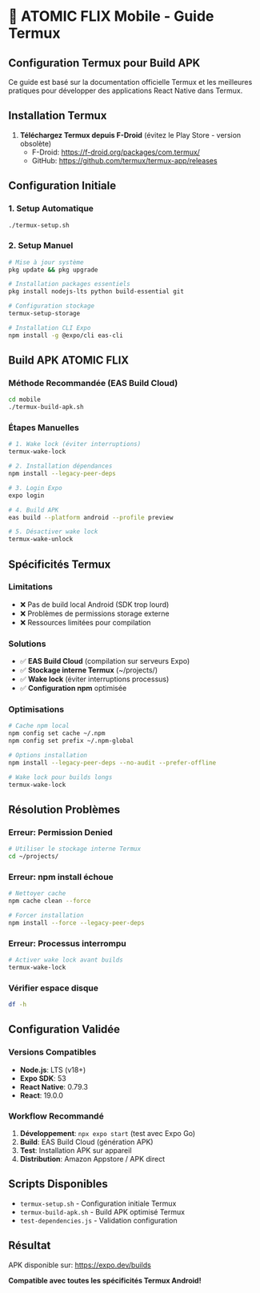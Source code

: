 # 🤖 ATOMIC FLIX Mobile - Guide Termux

## Configuration Termux pour Build APK

Ce guide est basé sur la documentation officielle Termux et les meilleures pratiques pour développer des applications React Native dans Termux.

## Installation Termux

1. **Téléchargez Termux depuis F-Droid** (évitez le Play Store - version obsolète)
   - F-Droid: https://f-droid.org/packages/com.termux/
   - GitHub: https://github.com/termux/termux-app/releases

## Configuration Initiale

### 1. Setup Automatique
```bash
./termux-setup.sh
```

### 2. Setup Manuel
```bash
# Mise à jour système
pkg update && pkg upgrade

# Installation packages essentiels
pkg install nodejs-lts python build-essential git

# Configuration stockage
termux-setup-storage

# Installation CLI Expo
npm install -g @expo/cli eas-cli
```

## Build APK ATOMIC FLIX

### Méthode Recommandée (EAS Build Cloud)
```bash
cd mobile
./termux-build-apk.sh
```

### Étapes Manuelles
```bash
# 1. Wake lock (éviter interruptions)
termux-wake-lock

# 2. Installation dépendances
npm install --legacy-peer-deps

# 3. Login Expo
expo login

# 4. Build APK
eas build --platform android --profile preview

# 5. Désactiver wake lock
termux-wake-unlock
```

## Spécificités Termux

### Limitations
- ❌ Pas de build local Android (SDK trop lourd)
- ❌ Problèmes de permissions storage externe
- ❌ Ressources limitées pour compilation

### Solutions
- ✅ **EAS Build Cloud** (compilation sur serveurs Expo)
- ✅ **Stockage interne Termux** (~/projects/)
- ✅ **Wake lock** (éviter interruptions processus)
- ✅ **Configuration npm** optimisée

### Optimisations
```bash
# Cache npm local
npm config set cache ~/.npm
npm config set prefix ~/.npm-global

# Options installation
npm install --legacy-peer-deps --no-audit --prefer-offline

# Wake lock pour builds longs
termux-wake-lock
```

## Résolution Problèmes

### Erreur: Permission Denied
```bash
# Utiliser le stockage interne Termux
cd ~/projects/
```

### Erreur: npm install échoue
```bash
# Nettoyer cache
npm cache clean --force

# Forcer installation
npm install --force --legacy-peer-deps
```

### Erreur: Processus interrompu
```bash
# Activer wake lock avant builds
termux-wake-lock
```

### Vérifier espace disque
```bash
df -h
```

## Configuration Validée

### Versions Compatibles
- **Node.js**: LTS (v18+)
- **Expo SDK**: 53
- **React Native**: 0.79.3
- **React**: 19.0.0

### Workflow Recommandé
1. **Développement**: `npx expo start` (test avec Expo Go)
2. **Build**: EAS Build Cloud (génération APK)
3. **Test**: Installation APK sur appareil
4. **Distribution**: Amazon Appstore / APK direct

## Scripts Disponibles

- `termux-setup.sh` - Configuration initiale Termux
- `termux-build-apk.sh` - Build APK optimisé Termux
- `test-dependencies.js` - Validation configuration

## Résultat

APK disponible sur: https://expo.dev/builds

**Compatible avec toutes les spécificités Termux Android!**